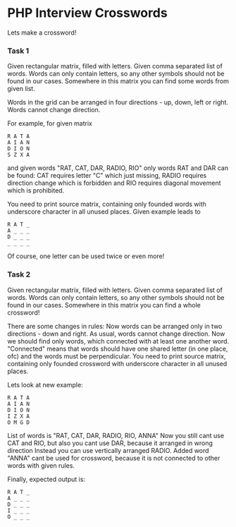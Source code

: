 # PHP Interview Crosswords

Lets make a crossword!

### Task 1

Given rectangular matrix, filled with letters.
Given comma separated list of words. Words can only contain letters, so any other symbols should not be found in our cases.
Somewhere in this matrix you can find some words from given list.

Words in the grid can be arranged in four directions - up, down, left or right. Words cannot change direction.

For example, for given matrix

```
R A T A
A I A N
D I O N
S Z X A
```
and given words "RAT, CAT, DAR, RADIO, RIO" only words RAT and DAR can be found: CAT requires letter "C" which just missing, 
RADIO requires direction change which is forbidden and RIO requires diagonal movement which is prohibited.

You need to print source matrix, containing only founded words with underscore character in all unused places.
Given example leads to 
```
R A T _
A _ _ _
D _ _ _
_ _ _ _
```

Of course, one letter can be used twice or even more!

### Task 2

Given rectangular matrix, filled with letters.
Given comma separated list of words. Words can only contain letters, so any other symbols should not be found in our cases.
Somewhere in this matrix you can find a whole crossword!

There are some changes in rules:
Now words can be arranged only in two directions - down and right. As usual, words cannot change direction.
Now we should find only words, which connected with at least one another word.
"Connected" means that words should have one shared letter (in one place, ofc) and the words must be perpendicular.
You need to print source matrix, containing only founded crossword with underscore character in all unused places.

Lets look at new example:

```
R A T A
A I A N
D I O N
I Z X A
O M G D
```

List of words is "RAT, CAT, DAR, RADIO, RIO, ANNA"
Now you still cant use CAT and RIO, but also you cant use DAR, because it arranged in wrong direction
Instead you can use vertically arranged RADIO. Added word "ANNA" cant be used for crossword, because it is not connected to other words with given rules.

Finally, expected output is:

```
R A T _
A _ _ _
D _ _ _
I _ _ _
O _ _ _
```
